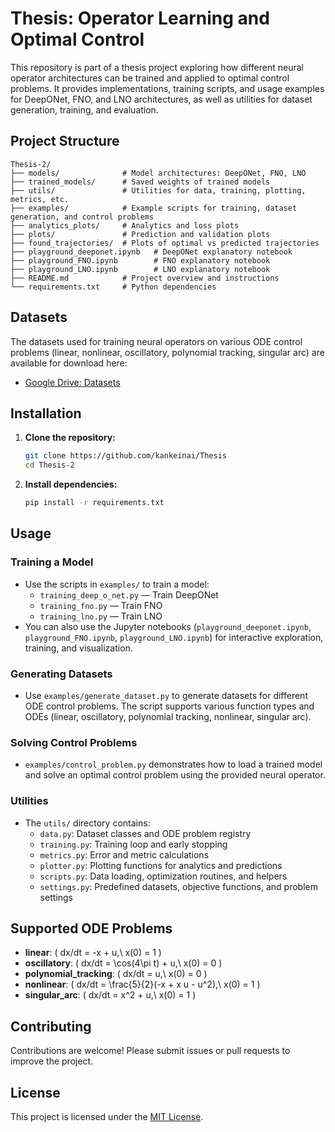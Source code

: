 # Thesis: Operator Learning and Optimal Control

This repository is part of a thesis project exploring how different neural operator architectures can be trained and applied to optimal control problems. It provides implementations, training scripts, and usage examples for DeepONet, FNO, and LNO architectures, as well as utilities for dataset generation, training, and evaluation.

## Project Structure

```
Thesis-2/
├── models/              # Model architectures: DeepONet, FNO, LNO
├── trained_models/      # Saved weights of trained models
├── utils/               # Utilities for data, training, plotting, metrics, etc.
├── examples/            # Example scripts for training, dataset generation, and control problems
├── analytics_plots/     # Analytics and loss plots
├── plots/               # Prediction and validation plots
├── found_trajectories/  # Plots of optimal vs predicted trajectories
├── playground_deeponet.ipynb   # DeepONet explanatory notebook
├── playground_FNO.ipynb        # FNO explanatory notebook
├── playground_LNO.ipynb        # LNO explanatory notebook
├── README.md            # Project overview and instructions
└── requirements.txt     # Python dependencies
```

## Datasets

The datasets used for training neural operators on various ODE control problems (linear, nonlinear, oscillatory, polynomial tracking, singular arc) are available for download here:

- [Google Drive: Datasets](https://drive.google.com/drive/folders/1vEzBSFHIj2BYLJh-PqvZWgMwNrMM0MLO?usp=sharing)

## Installation

1. **Clone the repository:**
   ```bash
   git clone https://github.com/kankeinai/Thesis
   cd Thesis-2
   ```

2. **Install dependencies:**
   ```bash
   pip install -r requirements.txt
   ```

## Usage

### Training a Model
- Use the scripts in `examples/` to train a model:
  - `training_deep_o_net.py` — Train DeepONet
  - `training_fno.py` — Train FNO
  - `training_lno.py` — Train LNO
- You can also use the Jupyter notebooks (`playground_deeponet.ipynb`, `playground_FNO.ipynb`, `playground_LNO.ipynb`) for interactive exploration, training, and visualization.

### Generating Datasets
- Use `examples/generate_dataset.py` to generate datasets for different ODE control problems. The script supports various function types and ODEs (linear, oscillatory, polynomial tracking, nonlinear, singular arc).

### Solving Control Problems
- `examples/control_problem.py` demonstrates how to load a trained model and solve an optimal control problem using the provided neural operator.

### Utilities
- The `utils/` directory contains:
  - `data.py`: Dataset classes and ODE problem registry
  - `training.py`: Training loop and early stopping
  - `metrics.py`: Error and metric calculations
  - `plotter.py`: Plotting functions for analytics and predictions
  - `scripts.py`: Data loading, optimization routines, and helpers
  - `settings.py`: Predefined datasets, objective functions, and problem settings

## Supported ODE Problems
- **linear**: \( dx/dt = -x + u,\ x(0) = 1 \)
- **oscillatory**: \( dx/dt = \cos(4\pi t) + u,\ x(0) = 0 \)
- **polynomial_tracking**: \( dx/dt = u,\ x(0) = 0 \)
- **nonlinear**: \( dx/dt = \frac{5}{2}(-x + x u - u^2),\ x(0) = 1 \)
- **singular_arc**: \( dx/dt = x^2 + u,\ x(0) = 1 \)

## Contributing

Contributions are welcome! Please submit issues or pull requests to improve the project.

## License

This project is licensed under the [MIT License](LICENSE).
